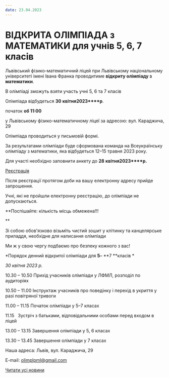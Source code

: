 ```yaml
---
date: 23.04.2023
---
```

# ВІДКРИТА ОЛІМПІАДА з МАТЕМАТИКИ  для учнів 5, 6, 7 класів

Львівський фізико-математичний ліцей при Львівському національному університеті імені Івана Франка проводитиме **відкриту олімпіаду з математики**.

В олімпіаді зможуть взяти участь учні 5, 6 та 7 класів

Олімпіада відбудеться **30** **квітня****202****3****р**.

початок **об 11:00**

у Львівському фізико-математичному ліцеї за адресою: вул. Караджича, 29

Олімпіада проводиться у письмовій формі.

За результатами олімпіади буде сформована команда на Всеукраїнську олімпіаду з математики, яка відбудеться 12–15 травня 2023 року.

Для участі необхідно заповнити анкету до **28** **квітня****202****3****р.**

[Реєстрація](https://docs.google.com/forms/d/1v0UsdHJYEvUionnRk2k7KAGDxq-sc5fsFsw0CqAdAuw/edit)

Після реєстрації протягом доби на вашу електронну адресу прийде запрошення.

Учні, які не пройшли електронну реєстрацію, до олімпіади не допускаються.

**Поспішайте: кількість місць обмежена!!!

**

Зі собою обов'язково візьміть чистий зошит у клітинку та канцелярське приладдя, необхідне для написання олімпіади

Ми ж у свою чергу подбаємо про безпеку кожного з вас!

*Порядок денний відкритої олімпіади для **5**– **7 **класів *

*30 квітня 2023 р.*

10.30 – 10.50 Прихід учасників олімпіади у ЛФМЛ, розподіл по аудиторіях

10.50 – 11.00 Інструктаж учасників про поведінку і перехід в укриття у разі повітряної тривоги

11.00 – 11.15 Початок олімпіади у 5–7 класах

11.15   Зустріч з батьками, відповідальними особами перед входом в ліцей

13.00 – 13.15 Завершення олімпіади у 5, 6 класах

13.30 – 13.45 Завершення олімпіади у 7 класах

Наша адреса: Львів, вул. Караджича, 29

E-mail: olimplpml@gmail.com

[Читати усі новини](/news)
